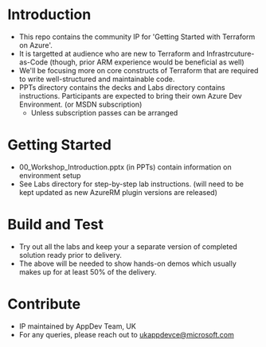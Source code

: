 # Introduction 
* This repo contains the community IP for 'Getting Started with Terraform on Azure'. 
* It is targetted at audience who are new to Terraform and Infrastrcuture-as-Code (though, prior ARM experience would be beneficial as well)
* We'll be focusing more on core constructs of Terraform that are required to write well-structured and maintainable code.
* PPTs directory contains the decks and Labs directory contains instructions. Participants are expected to bring their own Azure Dev Environment. (or MSDN subscription)
    * Unless subscription passes can be arranged 

# Getting Started
* 00_Workshop_Introduction.pptx (in PPTs) contain information on environment setup
* See Labs directory for step-by-step lab instructions. (will need to be kept updated as new AzureRM plugin versions are released)

# Build and Test
* Try out all the labs and keep your a separate version of completed solution ready prior to delivery. 
* The above will be needed to show hands-on demos which usually makes up for at least 50% of the delivery.

# Contribute
* IP maintained by AppDev Team, UK
* For any queries, please reach out to ukappdevce@microsoft.com